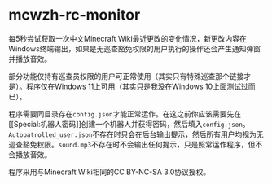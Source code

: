 # mcwzh-rc-monitor
每5秒尝试获取一次中文Minecraft Wiki最近更改的变化情况，新更改内容在Windows终端输出，如果是无巡查豁免权限的用户执行的操作还会产生通知弹窗并播放音效。

部分功能仅持有巡查员权限的用户可正常使用（其实只有特殊巡查那个链接才是）。程序仅在Windows 11上可用（其实只是我没在Windows 10上面测试过而已）。

程序需要同目录存在`config.json`才能正常运作。在这之前你应该需要先在[[Special:机器人密码]]创建一个机器人并获得密码，然后填入`config.json`。`Autopatrolled_user.json`不存在时只会在后台输出提示，然后所有用户均视为无巡查豁免权限。`sound.mp3`不存在时不会输出任何提示，只是照常运作程序，但不会播放音效。

程序采用与Minecraft Wiki相同的CC BY-NC-SA 3.0协议授权。
